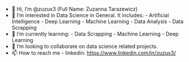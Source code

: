 - 👋 Hi, I’m @zuzux3 (Full Name: Zuzanna Tarazewicz)
- 👀 I’m interested in Data Science in General. It includes:
      - Artificial Intelligence 
          - Deep Learning
          - Machine Learning 
      - Data Analysis 
      - Data Scrapping 
- 🌱 I’m currently learning:
      - Data Scrapping
      - Machine Learning
      - Deep Learning
- 💞️ I’m looking to collaborate on data science related projects.
- 📫 How to reach me 
      - linkedin: https://www.linkedin.com/in/zuzux3/ 

<!---
zuzux3/zuzux3 is a ✨ special ✨ repository because its `README.md` (this file) appears on your GitHub profile.
You can click the Preview link to take a look at your changes.
--->
